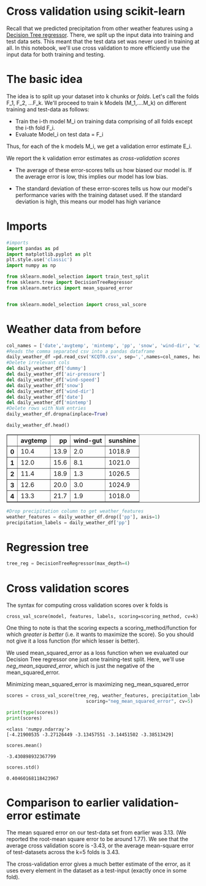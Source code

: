 # Cross validation using scikit-learn

Recall that we predicted precipitation from other weather features using a [Decision Tree regressor](https://github.com/nivbhaskhar/Tools/blob/master/scikit-learn/decision_tree_regressor.md). There, we split up the input data into training and test data sets. This meant that the test data set was never used in training at all. In this notebook, we'll use cross validation to more efficiently use the input data for both training and testing.

# The basic idea

The idea is to split up your dataset into k chunks or *folds*. Let's call the folds F_1, F_2, ...F_k. We'll proceed to train k Models (M_1,....M_k) on different training and test-data as follows:

* Train the i-th model M_i on training data comprising of all folds except the i-th fold F_i. 
* Evaluate Model_i on test data = F_i

Thus, for each of the k models M_i, we get a validation error estimate E_i.

We report the k validation error estimates as *cross-validation scores* 


* The average of these error-scores tells us how biased our model is. If the average error is low, this implies our model has low bias.


* The standard deviation of these error-scores tells us how our model's performance varies with the training dataset used. If the standard deviation is high, this means our model has high variance 







# Imports


```python
#imports
import pandas as pd
import matplotlib.pyplot as plt
plt.style.use('classic')
import numpy as np

from sklearn.model_selection import train_test_split
from sklearn.tree import DecisionTreeRegressor
from sklearn.metrics import mean_squared_error


from sklearn.model_selection import cross_val_score

```

# Weather data from before


```python
col_names = ['date','avgtemp', 'mintemp', 'pp', 'snow', 'wind-dir', 'wind-speed', 'wind-gut', 'air-pressure', 'sunshine', 'dummy']
#Reads the comma separated csv into a pandas dataframe
daily_weather_df =pd.read_csv('KCQT0.csv', sep=',',names=col_names, header = None)
#Delete irrelevant cols
del daily_weather_df['dummy']
del daily_weather_df['air-pressure']
del daily_weather_df['wind-speed']
del daily_weather_df['snow']
del daily_weather_df['wind-dir']
del daily_weather_df['date']
del daily_weather_df['mintemp']
#Delete rows with NaN entries
daily_weather_df.dropna(inplace=True)
```


```python
daily_weather_df.head()

```




<div>
<style scoped>
    .dataframe tbody tr th:only-of-type {
        vertical-align: middle;
    }

    .dataframe tbody tr th {
        vertical-align: top;
    }

    .dataframe thead th {
        text-align: right;
    }
</style>
<table border="1" class="dataframe">
  <thead>
    <tr style="text-align: right;">
      <th></th>
      <th>avgtemp</th>
      <th>pp</th>
      <th>wind-gut</th>
      <th>sunshine</th>
    </tr>
  </thead>
  <tbody>
    <tr>
      <th>0</th>
      <td>10.4</td>
      <td>13.9</td>
      <td>2.0</td>
      <td>1018.9</td>
    </tr>
    <tr>
      <th>1</th>
      <td>12.0</td>
      <td>15.6</td>
      <td>8.1</td>
      <td>1021.0</td>
    </tr>
    <tr>
      <th>2</th>
      <td>11.4</td>
      <td>18.9</td>
      <td>1.3</td>
      <td>1026.5</td>
    </tr>
    <tr>
      <th>3</th>
      <td>12.6</td>
      <td>20.0</td>
      <td>3.0</td>
      <td>1024.9</td>
    </tr>
    <tr>
      <th>4</th>
      <td>13.3</td>
      <td>21.7</td>
      <td>1.9</td>
      <td>1018.0</td>
    </tr>
  </tbody>
</table>
</div>




```python
#Drop precipitation column to get weather_features
weather_features = daily_weather_df.drop(['pp'], axis=1)
precipitation_labels = daily_weather_df['pp']
```

# Regression tree


```python
tree_reg = DecisionTreeRegressor(max_depth=4)
```

# Cross validation scores

The syntax for computing cross validation scores over k folds is 


```cross_val_score(model, features, labels, scoring=scoring_method, cv=k)```


One thing to note is that the scoring expects a scoring_method/function for which *greater is better* (i.e. it wants to maximize the score). So you should not give it a loss function (for which lesser is better).


We used mean_squared_error as a loss function when we evaluated our Decision Tree regressor one just one training-test split. Here, we'll use *neg_mean_squared_error*, which is just the negative of the mean_squared_error.


Minimizing mean_squared_error is maximizing neg_mean_squared_error



```python
scores = cross_val_score(tree_reg, weather_features, precipitation_labels,
                             scoring="neg_mean_squared_error", cv=5)
```


```python
print(type(scores))
print(scores)
```

    <class 'numpy.ndarray'>
    [-4.21900535 -3.27126449 -3.13457551 -3.14451502 -3.38513429]



```python
scores.mean()
```




    -3.430898932367799




```python
scores.std()
```




    0.40460168118423967



# Comparison to earlier validation-error estimate

The mean squared error on our test-data set from earlier was 3.13. (We reported the root-mean square error to be around 1.77). We see that the average cross validation score is -3.43, or the average mean-square error of test-datasets across the k=5 folds is 3.43.

The cross-validation error gives a much better estimate of the error, as it uses every element in the dataset as a test-input (exactly once in some fold). 


```python

```
